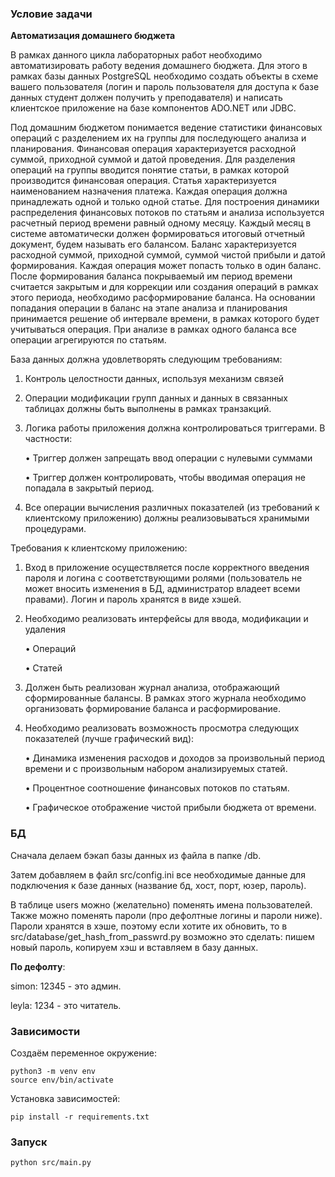 ### Условие задачи

**Автоматизация домашнего бюджета**

В рамках данного цикла лабораторных работ необходимо автоматизировать работу ведения домашнего бюджета. 
Для этого в рамках базы данных PostgreSQL необходимо создать объекты в схеме вашего пользователя (логин и пароль пользователя для доступа к базе данных студент должен получить у преподавателя) и написать клиентское приложение на базе компонентов ADO.NET или JDBC.

Под домашним бюджетом понимается ведение статистики финансовых операций с разделением их на группы для последующего анализа и планирования. 
Финансовая операция характеризуется расходной суммой, приходной суммой и датой проведения. 
Для разделения операций на группы вводится понятие статьи, в рамках которой производится финансовая операция. 
Статья характеризуется наименованием назначения платежа. 
Каждая операция должна принадлежать одной и только одной статье. 
Для построения динамики распределения финансовых потоков по статьям и анализа используется расчетный период времени равный одному месяцу. 
Каждый месяц в системе автоматически должен формироваться итоговый отчетный документ, будем называть его балансом. 
Баланс характеризуется расходной суммой, приходной суммой, суммой чистой прибыли и датой формирования. 
Каждая операция может попасть только в один баланс. 
После формирования баланса покрываемый им период времени считается закрытым и для коррекции или создания операций в рамках этого периода, необходимо расформирование баланса. 
На основании попадания операции в баланс на этапе анализа и планирования принимается решение об интервале времени, в рамках которого будет учитываться операция. 
При анализе в рамках одного баланса все операции агрегируются по статьям.

База данных должна удовлетворять следующим требованиям:

1. Контроль целостности данных, используя механизм связей

2. Операции модификации групп данных и данных в связанных таблицах должны
быть выполнены в рамках транзакций.

3. Логика работы приложения должна контролироваться триггерами. В частности:

    • Триггер должен запрещать ввод операции с нулевыми суммами
    
    • Триггер должен контролировать, чтобы вводимая операция не попадала в закрытый период.

4. Все операции вычисления различных показателей (из требований к клиентскому приложению) должны реализовываться хранимыми процедурами.

Требования к клиентскому приложению:

1. Вход в приложение осуществляется после корректного введения пароля и логина с соответствующими ролями 
(пользователь не может вносить изменения в БД, администратор владеет всеми правами). Логин и пароль хранятся в виде хэшей.

2. Необходимо реализовать интерфейсы для ввода, модификации и удаления

    • Операций
    
    • Статей

3. Должен быть реализован журнал анализа, отображающий сформированные балансы. В рамках этого журнала необходимо организовать формирование баланса и расформирование.

4. Необходимо реализовать возможность просмотра следующих показателей (лучше графический вид):

    • Динамика изменения расходов и доходов за произвольный период времени и с произвольным набором анализируемых статей.
       
    • Процентное соотношение финансовых потоков по статьям.
       
    • Графическое отображение чистой прибыли бюджета от времени.

### БД

Сначала делаем бэкап базы данных из файла в папке \/db.

Затем добавляем в файл src/config.ini все необходимые данные для подключения к базе данных (название бд, хост, порт, юзер, пароль).

В таблице users можно (желательно) поменять имена пользователей. Также можно поменять пароли (про дефолтные логины и пароли ниже). Пароли хранятся в хэше, поэтому если хотите их обновить, то в src/database/get_hash_from_passwrd.py возможно это сделать: пишем новый пароль, копируем хэш и вставляем в базу данных.

**По дефолту**:

simon: 12345 - это админ.

leyla: 1234 - это читатель. 

### Зависимости
Создаём переменное окружение:
```
python3 -m venv env
source env/bin/activate
```

Установка зависимостей:
```
pip install -r requirements.txt
```

### Запуск

```
python src/main.py
```
